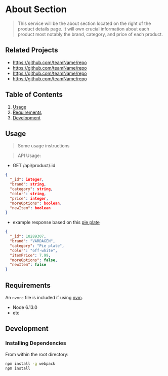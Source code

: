 # About Section

> This service will be the about section located on the right of the product details page. It will own crucial information about each product most notably the brand, category, and price of each product.

## Related Projects

  - https://github.com/teamName/repo
  - https://github.com/teamName/repo
  - https://github.com/teamName/repo
  - https://github.com/teamName/repo

## Table of Contents

1. [Usage](#Usage)
1. [Requirements](#requirements)
1. [Development](#development)

## Usage

> Some usage instructions

> API Usage:
- GET /api/product/:id

```JSON
{
  "_id": integer,
  "brand": string,
  "category": string,
  "color": string,
  "price": integer,
  "moreOptions": boolean,
  "newItem": boolean
}
```
- example response based on this [pie plate](https://www.ikea.com/us/en/p/vardagen-pie-plate-off-white-10289307/)

```JSON
{
  "_id": 10289307,
  "brand": "VARDAGEN",
  "category": "Pie plate",
  "color": "off-white",
  "itemPrice": 7.99,
  "moreOptions": false,
  "newItem": false
}
```

## Requirements

An `nvmrc` file is included if using [nvm](https://github.com/creationix/nvm).

- Node 6.13.0
- etc

## Development

### Installing Dependencies

From within the root directory:

```sh
npm install -g webpack
npm install
```

